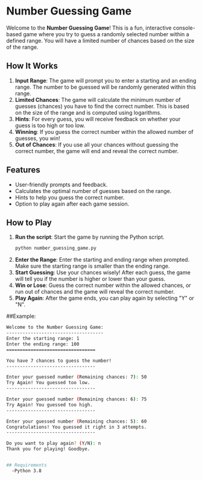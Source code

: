 # Number Guessing Game

Welcome to the **Number Guessing Game**! This is a fun, interactive console-based game where you try to guess a randomly selected number within a defined range. You will have a limited number of chances based on the size of the range.

## How It Works

1. **Input Range**: The game will prompt you to enter a starting and an ending range. The number to be guessed will be randomly generated within this range.
2. **Limited Chances**: The game will calculate the minimum number of guesses (chances) you have to find the correct number. This is based on the size of the range and is computed using logarithms.
3. **Hints**: For every guess, you will receive feedback on whether your guess is too high or too low.
4. **Winning**: If you guess the correct number within the allowed number of guesses, you win!
5. **Out of Chances**: If you use all your chances without guessing the correct number, the game will end and reveal the correct number.

## Features

- User-friendly prompts and feedback.
- Calculates the optimal number of guesses based on the range.
- Hints to help you guess the correct number.
- Option to play again after each game session.

## How to Play

1. **Run the script**: Start the game by running the Python script.
   ```bash
   python number_guessing_game.py
2. **Enter the Range**: Enter the starting and ending range when prompted. Make sure the starting range is smaller than the ending range.
3. **Start Guessing**: Use your chances wisely! After each guess, the game will tell you if the number is higher or lower than your guess.
4. **Win or Lose**: Guess the correct number within the allowed chances, or run out of chances and the game will reveal the correct number.
4. **Play Again**: After the game ends, you can play again by selecting "Y" or "N".

##Example:
 ```bash
Welcome to the Number Guessing Game:
------------------------------------
Enter the starting range: 1
Enter the ending range: 100
================================= 

You have 7 chances to guess the number!
---------------------------------

Enter your guessed number (Remaining chances: 7): 50
Try Again! You guessed too low.
---------------------------------

Enter your guessed number (Remaining chances: 6): 75
Try Again! You guessed too high.
---------------------------------

Enter your guessed number (Remaining chances: 5): 60
Congratulations! You guessed it right in 3 attempts.
---------------------------------

Do you want to play again? (Y/N): n
Thank you for playing! Goodbye.


## Requirements
   -Python 3.8


